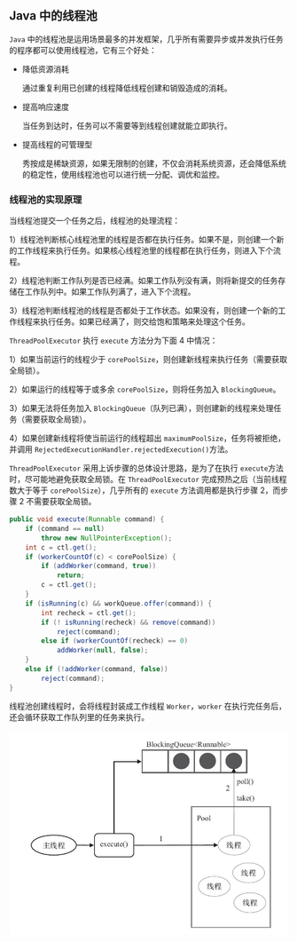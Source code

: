 ## Java 中的线程池

`Java` 中的线程池是运用场景最多的并发框架，几乎所有需要异步或并发执行任务的程序都可以使用线程池，它有三个好处：

- 降低资源消耗

  通过重复利用已创建的线程降低线程创建和销毁造成的消耗。

- 提高响应速度

  当任务到达时，任务可以不需要等到线程创建就能立即执行。

- 提高线程的可管理型

  秀按成是稀缺资源，如果无限制的创建，不仅会消耗系统资源，还会降低系统的稳定性，使用线程池也可以进行统一分配、调优和监控。

### 线程池的实现原理

当线程池提交一个任务之后，线程池的处理流程：

1）线程池判断核心线程池里的线程是否都在执行任务。如果不是，则创建一个新的工作线程来执行任务。如果核心线程池里的线程都在执行任务，则进入下个流程。

2）线程池判断工作队列是否已经满。如果工作队列没有满，则将新提交的任务存储在工作队列中。如果工作队列满了，进入下个流程。

3）线程池判断线程池的线程是否都处于工作状态。如果没有，则创建一个新的工作线程来执行任务。如果已经满了，则交给饱和策略来处理这个任务。

`ThreadPoolExecutor` 执行 `execute` 方法分为下面 4 中情况：

1）如果当前运行的线程少于 `corePoolSize`，则创建新线程来执行任务（需要获取全局锁）。

2）如果运行的线程等于或多余 `corePoolSize`，则将任务加入 `BlockingQueue`。

3）如果无法将任务加入 `BlockingQueue`（队列已满），则创建新的线程来处理任务（需要获取全局锁）。

4）如果创建新线程将使当前运行的线程超出 `maximumPoolSize`，任务将被拒绝，并调用 `RejectedExecutionHandler.rejectedExecution()`方法。

`ThreadPoolExecutor` 采用上诉步骤的总体设计思路，是为了在执行 `execute`方法时，尽可能地避免获取全局锁。在 `ThreadPoolExecutor` 完成预热之后（当前线程数大于等于 `corePoolSize`），几乎所有的 `execute` 方法调用都是执行步骤 2，而步骤 2 不需要获取全局锁。

```java
public void execute(Runnable command) {
    if (command == null)
        throw new NullPointerException();
    int c = ctl.get();
    if (workerCountOf(c) < corePoolSize) {
        if (addWorker(command, true))
            return;
        c = ctl.get();
    }
    if (isRunning(c) && workQueue.offer(command)) {
        int recheck = ctl.get();
        if (! isRunning(recheck) && remove(command))
            reject(command);
        else if (workerCountOf(recheck) == 0)
            addWorker(null, false);
    }
    else if (!addWorker(command, false))
        reject(command);
}
```

线程池创建线程时，会将线程封装成工作线程 `Worker`，`worker` 在执行完任务后，还会循环获取工作队列里的任务来执行。

![](https://github.com/YuanLicc/concurrent-notes/blob/master/doc/images/threadPoolExecutor.png)

